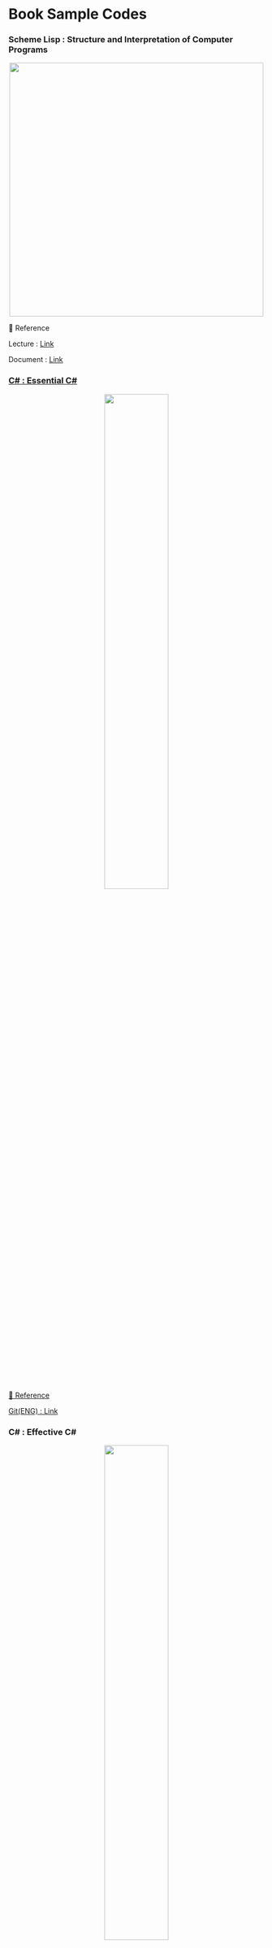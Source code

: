 # Book Sample Codes

### Scheme Lisp : Structure and Interpretation of Computer Programs
<p align = "center">
  <img src="img/Structure and Interpretation of Computer Programs.jfif" width="500px" height="500px" >
</p>
📎 Reference
<p> Lecture : <a href ="https://ocw.mit.edu/courses/6-001-structure-and-interpretation-of-computer-programs-spring-2005/video_galleries/video-lectures/">Link</a></p><p> Document : <a href = "https://mitp-content-server.mit.edu/books/content/sectbyfn/books_pres_0/6515/sicp.zip/index.html">Link</a</p>

### C# : Essential C#

<p align="center">
<img src="img/EssentialCsharp.jpeg" width="50%" height="50%">
</p>
📎 Reference
<p> Git(ENG) : <a href = "https://github.com/IntelliTect/EssentialCSharp"> Link</a> </p>

### C# : Effective C#
<p align="center">
<img src="img/EffectiveCsharp.jpg" width="50%" height="50%">
</p>
📎 Reference
<p> Git(ENG) : <a href = "https://github.com/BillWagner/EffectiveCSharpAnalyzers"> Link</a> </p>

### C# : More Effective C#
<p align="center">
<img src="img/more EffectiveCsharp.jpg" width="50%" height="50%">
</p>
📎 Reference
<p> Git(ENG) : <a href = "https://github.com/BillWagner/MoreEffectiveCSharpAnalyzers"> Link</a></p>

### Flutter : MustHave 코드팩토리의 플러터 프로그래밍
<p align = "center">
  <img src="img/flutter.jpg" width="500px" height="500px" >
</p>
📎 Reference
<p> Git : <a href = "https://github.com/codefactory-co/flutter-golden-rabbit-novice-v2"> Link</a> </p>

### JavaScript : JavaScript Everywhere
<p align = "center">
  <img src="img/javascript everywhere.jpeg" width="500px" height="500px" >
</p>
📎 Reference
<p> Git(ENG) : <a href = "https://github.com/javascripteverywhere"> Link</a> </p>

### JavaScript : Multithreaded JavaScript
<p align = "center">
  <img src="img/Multithreaded_JavaScript.jpg" width="500px" height="500px" >
</p>
📎 Reference
<p> Git(ENG) : <a href = "https://github.com/MultithreadedJSBook"> Link</a> </p>

### React : 리액트 프로그래밍
<p align = "center">
  <img src="img/react_programming.jpeg" width="500px" height="500px" >
</p>
📎 Reference
<p> Youtube : <a href = "https://www.youtube.com/watch?v=AoMv0SIjZL8&list=PLuHgQVnccGMCOGstdDZvH41x0Vtvwyxu7"> Link</a> </p><p> Git : <a href = "https://github.com/egoing/react-2022-tutorial-src"> Link</a> </p>

### React : Learning React
<p align = "center">
  <img src="img/LearningReact.jpeg" width="500px" height="500px" >
</p>
📎 Reference
<p> Git(ENG) : <a href = "https://github.com/MoonHighway/learning-react"> Link</a></p> <p> Git(KOR) : <a href = "https://github.com/enshahar/learning-react-kor"> Link</a></p>

### Nand to Tetirs
<p align = "center">
  <img src="img/The Elements of Computing System.jfif" width="500px" height="500px" >
</p>
📎 Reference
<p> Site : <a href = "https://www.nand2tetris.org/"> Link</a> </p>